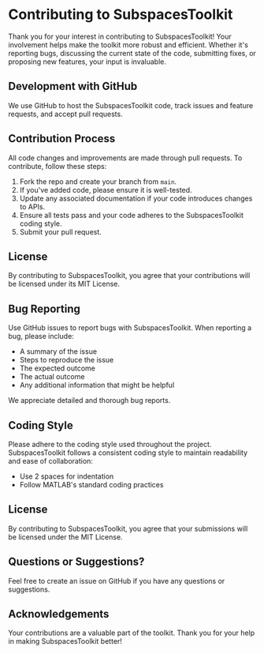 # Contributing to SubspacesToolkit

Thank you for your interest in contributing to SubspacesToolkit! Your involvement helps make the toolkit more robust and efficient. Whether it's reporting bugs, discussing the current state of the code, submitting fixes, or proposing new features, your input is invaluable.

## Development with GitHub
We use GitHub to host the SubspacesToolkit code, track issues and feature requests, and accept pull requests.

## Contribution Process
All code changes and improvements are made through pull requests. To contribute, follow these steps:
1. Fork the repo and create your branch from `main`.
2. If you've added code, please ensure it is well-tested.
3. Update any associated documentation if your code introduces changes to APIs.
4. Ensure all tests pass and your code adheres to the SubspacesToolkit coding style.
5. Submit your pull request.

## License
By contributing to SubspacesToolkit, you agree that your contributions will be licensed under its MIT License.

## Bug Reporting
Use GitHub issues to report bugs with SubspacesToolkit. When reporting a bug, please include:
- A summary of the issue
- Steps to reproduce the issue
- The expected outcome
- The actual outcome
- Any additional information that might be helpful

We appreciate detailed and thorough bug reports.

## Coding Style
Please adhere to the coding style used throughout the project. SubspacesToolkit follows a consistent coding style to maintain readability and ease of collaboration:
- Use 2 spaces for indentation
- Follow MATLAB's standard coding practices

## License
By contributing to SubspacesToolkit, you agree that your submissions will be licensed under the MIT License.

## Questions or Suggestions?
Feel free to create an issue on GitHub if you have any questions or suggestions.

## Acknowledgements
Your contributions are a valuable part of the toolkit. Thank you for your help in making SubspacesToolkit better!
